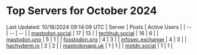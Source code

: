 # Top Servers for October 2024
Last Updated: 10/18/2024 09:14:09 UTC
| Server | Posts | Active Users |
| -- | -- | -- |
| [mastodon.social](https://mastodon.social/tags/PowerShell) | 17 | 13 |
| [techhub.social](https://techhub.social/tags/PowerShell) | 16 | 6 |
| [mastodon.uno](https://mastodon.uno/tags/PowerShell) | 5 | 1 |
| [fosstodon.org](https://fosstodon.org/tags/PowerShell) | 4 | 3 |
| [infosec.exchange](https://infosec.exchange/tags/PowerShell) | 4 | 3 |
| [hachyderm.io](https://hachyderm.io/tags/PowerShell) | 2 | 2 |
| [mastodonapp.uk](https://mastodonapp.uk/tags/PowerShell) | 1 | 1 |
| [mstdn.social](https://mstdn.social/tags/PowerShell) | 1 | 1 |
